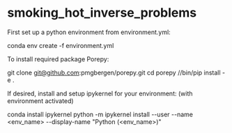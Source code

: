 # smoking_hot_inverse_problems
First set up a python environment from environment.yml:

conda env create -f environment.yml

To install required package Porepy:

git clone git@github.com:pmgbergen/porepy.git
cd porepy
/<location of your conda env>/bin/pip install -e .


If desired, install and setup ipykernel for your environment: 
(with environment activated)

conda install ipykernel
python -m ipykernel install --user --name <env_name> --display-name "Python (<env_name>)"

